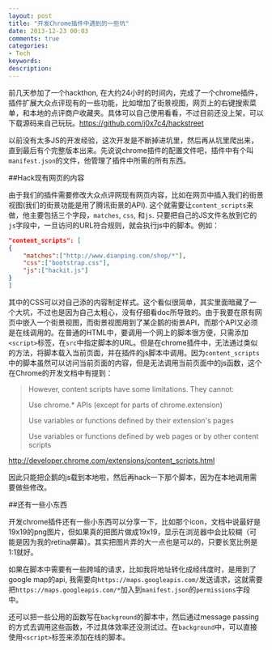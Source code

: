 ```yaml
---
layout: post
title: "开发Chrome插件中遇到的一些坑"
date: 2013-12-23 00:03
comments: true
categories: 
- Tech 
keywords: 
description: 
---
```

前几天参加了一个hackthon, 在大约24小时的时间内，完成了一个chrome插件，插件扩展大众点评现有的一些功能，比如增加了街景视图，网页上的右键搜索菜单，和本地的点评商户收藏夹。具体可以自己使用看看，不过目前还没上架，可以下载源码来自己玩玩。<https://github.com/j0x7c4/hackstreet>

以前没有太多JS的开发经验，这次开发是不断掉进坑里，然后再从坑里爬出来，直到最后有个完整版本出来。先说说chrome插件的配置文件吧，插件中有个叫`manifest.json`的文件，他管理了插件中所需的所有东西。

##Hack现有网页的内容

由于我们的插件需要修改大众点评网现有网页内容，比如在网页中插入我们的街景视图(我们的街景功能是用了腾讯街景的API). 这个就需要让`content_scripts`来做，他主要包括三个字段，`matches`, `css`, 和`js`. 只要把自己的JS文件名放到它的`js`字段中，一旦访问的URL符合规则，就会执行js中的脚本。例如：

``` json
"content_scripts": [ 
{
    "matches":["http://www.dianping.com/shop/*"],
    "css":["bootstrap.css"],
    "js":["hackit.js"]
}
]
```

其中的CSS可以对自己添的内容制定样式。这个看似很简单，其实里面暗藏了一个大坑，不过也是因为自己太粗心，没有仔细看doc所导致的。由于我要在原有网页中嵌入一个街景视图，而街景视图用到了某企鹅的街景API，而那个API又必须是在线调用的。在普通的HTML中，要调用一个网上的脚本很方便，只需添加`<script>`标签，在`src`中指定脚本的URL。但是在chrome插件中，无法通过类似的方法，将脚本载入当前页面，并在插件的js脚本中调用。因为`content_scripts`中的脚本虽然可以访问当前页面的内容，但是无法调用当前页面中的js函数，这个在Chrome的开发文档中有提到：

>However, content scripts have some limitations. They cannot:
>
>Use chrome.* APIs (except for parts of chrome.extension)
>
>Use variables or functions defined by their extension's pages
>
>Use variables or functions defined by web pages or by other content scripts

<http://developer.chrome.com/extensions/content_scripts.html>

因此只能把企鹅的js载到本地啦，然后再hack一下那个脚本，因为在本地调用需要做些修改。

##还有一些小东西

开发chrome插件还有一些小东西可以分享一下，比如那个icon，文档中说最好是19x19的png图片，但如果真的把图片做成19x19，显示在浏览器中会比较糊（可能是因为我的retina屏幕）。其实把图片弄的大一点也是可以的，只要长宽比例是1:1就好。

如果在脚本中需要有一些跨域的请求，比如我将地址转化成经纬度时，是用到了google map的api, 我需要向`https://maps.googleapis.com/`发送请求，这就需要把`https://maps.googleapis.com/*`加入到`manifest.json`的`permissions`字段中。

还可以把一些公用的函数写在`background`的脚本中，然后通过message passing的方式去调用这些函数，不过具体效率还没测试过。在`background`中，可以直接使用`<script>`标签来添加在线的脚本。
